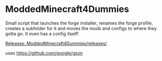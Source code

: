 # ModdedMinecraft4Dummies
Small script that launches the forge installer, renames the forge profile, creates a subfolder for it and moves the mods and configs to where they gotta go. It even has a config itself!

[Releases: ModdedMinecraft4Dummies/releases/](https://github.com/MalkContent/ModdedMinecraft4Dummies/releases/)

uses https://github.com/google/gson
